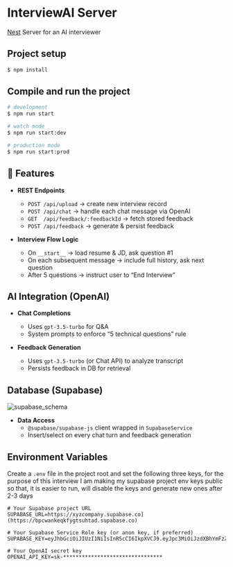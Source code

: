 # InterviewAI Server

[Nest](https://github.com/nestjs/nest) Server for an AI interviewer
## Project setup

```bash
$ npm install
```

## Compile and run the project

```bash
# development
$ npm run start

# watch mode
$ npm run start:dev

# production mode
$ npm run start:prod
```

## 🎉 Features

- **REST Endpoints**  
  - `POST /api/upload` → create new interview record  
  - `POST /api/chat`   → handle each chat message via OpenAI  
  - `GET  /api/feedback/:feedbackId` → fetch stored feedback  
  - `POST /api/feedback` → generate & persist feedback  

- **Interview Flow Logic**  
  - On `__start__` → load resume & JD, ask question #1  
  - On each subsequent message → include full history, ask next question  
  - After 5 questions → instruct user to “End Interview”  


## AI Integration (OpenAI)
- **Chat Completions**  
  - Uses `gpt-3.5-turbo` for Q&A  
  - System prompts to enforce “5 technical questions” rule 
 
- **Feedback Generation**  
  - Uses `gpt-3.5-turbo` (or Chat API) to analyze transcript  
  - Persists feedback in DB for retrieval  

## Database (Supabase)

![supabase_schema](https://github.com/user-attachments/assets/76810643-7248-4c11-ad70-6ad0200586d2)


- **Data Access**  
  - `@supabase/supabase-js` client wrapped in `SupabaseService`  
  - Insert/select on every chat turn and feedback generation  



## Environment Variables

Create a `.env` file in the project root and set the following three keys, for the purpose of this interview I am making my supabase project env keys public so that, it is easier to run, will disable the keys and generate new ones after 2-3 days

```dotenv
# Your Supabase project URL
SUPABASE_URL=https://xyzcompany.supabase.co](https://bpcwankeqkfygtsuhtad.supabase.co)

# Your Supabase Service Role key (or anon key, if preferred)
SUPABASE_KEY=eyJhbGciOiJIUzI1NiIsInR5cCI6IkpXVCJ9.eyJpc3MiOiJzdXBhYmFzZSIsInJlZiI6ImJwY3dhbmtlcWtmeWd0c3VodGFkIiwicm9sZSI6ImFub24iLCJpYXQiOjE3NDgwNzc3OTksImV4cCI6MjA2MzY1Mzc5OX0.wjF5cswvxYnpHzvU7VBGjoGELwPKKifPp5jQDHudQww

# Your OpenAI secret key
OPENAI_API_KEY=sk-********************************




